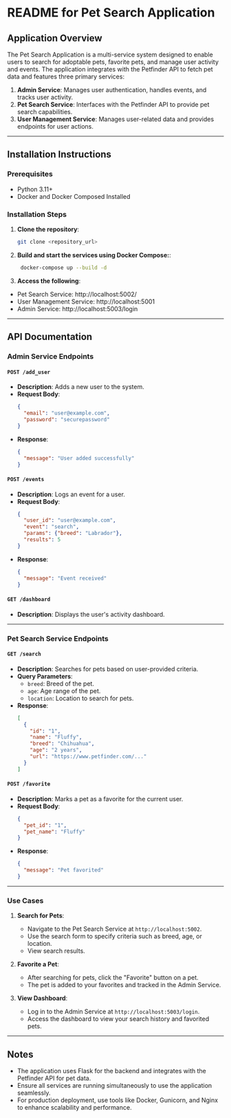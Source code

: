 # README for Pet Search Application

## Application Overview

The Pet Search Application is a multi-service system designed to enable users to search for adoptable pets, favorite pets, and manage user activity and events. The application integrates with the Petfinder API to fetch pet data and features three primary services:

1. **Admin Service**: Manages user authentication, handles events, and tracks user activity.
2. **Pet Search Service**: Interfaces with the Petfinder API to provide pet search capabilities.
3. **User Management Service**: Manages user-related data and provides endpoints for user actions.

---



## Installation Instructions

### Prerequisites

- Python 3.11+
- Docker and Docker Composed Installed

### Installation Steps

1. **Clone the repository**:
   ```bash
   git clone <repository_url>
   ```

2. **Build and start the services using Docker Compose:**:
   ```bash
    docker-compose up --build -d
   ```

3. **Access the following**:

- Pet Search Service: http://localhost:5002/
- User Management Service: http://localhost:5001
- Admin Service: http://localhost:5003/login


---

## API Documentation

### Admin Service Endpoints

#### **`POST /add_user`**
- **Description**: Adds a new user to the system.
- **Request Body**:
  ```json
  {
    "email": "user@example.com",
    "password": "securepassword"
  }
  ```
- **Response**:
  ```json
  {
    "message": "User added successfully"
  }
  ```

#### **`POST /events`**
- **Description**: Logs an event for a user.
- **Request Body**:
  ```json
  {
    "user_id": "user@example.com",
    "event": "search",
    "params": {"breed": "Labrador"},
    "results": 5
  }
  ```
- **Response**:
  ```json
  {
    "message": "Event received"
  }
  ```

#### **`GET /dashboard`**
- **Description**: Displays the user's activity dashboard.

---

### Pet Search Service Endpoints

#### **`GET /search`**
- **Description**: Searches for pets based on user-provided criteria.
- **Query Parameters**:
  - `breed`: Breed of the pet.
  - `age`: Age range of the pet.
  - `location`: Location to search for pets.
- **Response**:
  ```json
  [
    {
      "id": "1",
      "name": "Fluffy",
      "breed": "Chihuahua",
      "age": "2 years",
      "url": "https://www.petfinder.com/..."
    }
  ]
  ```

#### **`POST /favorite`**
- **Description**: Marks a pet as a favorite for the current user.
- **Request Body**:
  ```json
  {
    "pet_id": "1",
    "pet_name": "Fluffy"
  }
  ```
- **Response**:
  ```json
  {
    "message": "Pet favorited"
  }
  ```

---

### Use Cases

1. **Search for Pets**:
   - Navigate to the Pet Search Service at `http://localhost:5002`.
   - Use the search form to specify criteria such as breed, age, or location.
   - View search results.

2. **Favorite a Pet**:
   - After searching for pets, click the "Favorite" button on a pet.
   - The pet is added to your favorites and tracked in the Admin Service.

3. **View Dashboard**:
   - Log in to the Admin Service at `http://localhost:5003/login`.
   - Access the dashboard to view your search history and favorited pets.

---

## Notes

- The application uses Flask for the backend and integrates with the Petfinder API for pet data.
- Ensure all services are running simultaneously to use the application seamlessly.
- For production deployment, use tools like Docker, Gunicorn, and Nginx to enhance scalability and performance.

